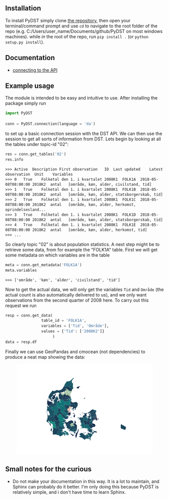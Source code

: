 
## Installation
To install PyDST simply clone [the repository](https://github.com/Kristianuruplarsen/PyDST), then open your terminal/command prompt
and use `cd` to navigate to the root folder of the repo (e.g. C:/Users/user_name/Documents/github/PyDST on most windows machines).
while _in_ the root of the repo, run `pip install .` (or `python setup.py install`).


## Documentation
* [connecting to the API](connection)


## Example usage
The module is intended to be easy and intuitive to use. After installing the package simply run
```python
import PyDST

conn = PyDST.connection(language = 'da')
```
to set up a basic connection session with the DST API. We can then use the session to get all sorts of information from DST. Lets begin by looking at all the tables under topic-id "02":

```python
res = conn.get_tables('02')
res.info
```
```
>>> Active	Description	First observation	ID	Last updated	Latest observation	Unit	Variables
>>> 0	True	Folketal den 1. i kvartalet	2008K1	FOLK1A	2018-05-08T08:00:00	2018K2	antal	[område, køn, alder, civilstand, tid]
>>> 1	True	Folketal den 1. i kvartalet	2008K1	FOLK1B	2018-05-08T08:00:00	2018K2	antal	[område, køn, alder, statsborgerskab, tid]
>>> 2	True	Folketal den 1. i kvartalet	2008K1	FOLK1C	2018-05-08T08:00:00	2018K2	antal	[område, køn, alder, herkomst, oprindelsesland...
>>> 3	True	Folketal den 1. i kvartalet	2008K1	FOLK1D	2018-05-08T08:00:00	2018K2	antal	[område, køn, alder, statsborgerskab, tid]
>>> 4	True	Folketal den 1. i kvartalet	2008K1	FOLK1E	2018-05-08T08:00:00	2018K2	antal	[område, køn, alder, herkomst, tid]
>>> ...
```

So clearly topic "02" is about population statistics. A next step might be to retrieve some data, from for example the "FOLK1A" table. First we will get some metadata on which variables are in the table

```python
meta = conn.get_metadata('FOLK1A')
meta.variables
```
```
>>> ['område', 'køn', 'alder', 'civilstand', 'tid']
```
Now to get the actual data, we will only get the variables `Tid` and `Område` (the actual count is also automatically delivered to us), and we only want observations from the second quarter of 2008 here. To carry out this request we run

```python
resp = conn.get_data(
                table_id = 'FOLK1A',
                variables = ['Tid', 'Område'],
                values = {'Tid': ['2008K2']}
                     )
data = resp.df
```

Finally we can use GeoPandas and cmocean (not dependencies) to produce a neat map showing the data:

<p align="center">
<img src="img/komplot.png" alt="windmap">
</p>



## Small notes for the curious
* Do not make your documentation in this way. It is a lot to maintain, and Sphinx can probably do it better. I'm only doing this because PyDST is relatively simple, and i don't have time to learn Sphinx.
